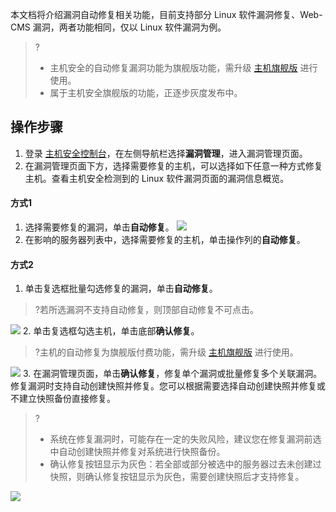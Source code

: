 本文档将介绍漏洞自动修复相关功能，目前支持部分 Linux 软件漏洞修复、Web-CMS 漏洞，两者功能相同，仅以 Linux 软件漏洞为例。
>?
>- 主机安全的自动修复漏洞功能为旗舰版功能，需升级 [主机旗舰版](https://console.cloud.tencent.com/cwp/app-vul) 进行使用。
>- 属于主机安全旗舰版的功能，正逐步灰度发布中。


## 操作步骤
1. 登录 [主机安全控制台](https://console.cloud.tencent.com/cwp/app-vul)，在左侧导航栏选择**漏洞管理**，进入漏洞管理页面。
2. 在漏洞管理页面下方，选择需要修复的主机，可以选择如下任意一种方式修复主机。查看主机安全检测到的 Linux 软件漏洞页面的漏洞信息概览。

#### 方式1 
1. 选择需要修复的漏洞，单击**自动修复**。
	![](https://qcloudimg.tencent-cloud.cn/raw/b73138a50f1b584cbed19057a37ed2d8.png)
2. 在影响的服务器列表中，选择需要修复的主机，单击操作列的**自动修复**。


#### 方式2
1. 单击复选框批量勾选修复的漏洞，单击**自动修复**。
>?若所选漏洞不支持自动修复，则顶部自动修复不可点击。
>
![](https://qcloudimg.tencent-cloud.cn/raw/561103cdbe792e2e5240a1ddec25e1c7.png)
2. 单击复选框勾选主机，单击底部**确认修复**。
>?主机的自动修复为旗舰版付费功能，需升级 [主机旗舰版](https://console.cloud.tencent.com/cwp/app-vul) 进行使用。
>
![](https://qcloudimg.tencent-cloud.cn/raw/9b87ec489f63752579f7c348fd06b547.png)
3. 在漏洞管理页面，单击**确认修复**，修复单个漏洞或批量修复多个关联漏洞。修复漏洞时支持自动创建快照并修复。您可以根据需要选择自动创建快照并修复或不建立快照备份直接修复。
>?
>- 系统在修复漏洞时，可能存在一定的失败风险，建议您在修复漏洞前选中自动创建快照并修复对系统进行快照备份。
>- 确认修复按钮显示为灰色：若全部或部分被选中的服务器过去未创建过快照，则确认修复按钮显示为灰色，需要创建快照后才支持修复。
>
![](https://qcloudimg.tencent-cloud.cn/raw/78f6624a8b032809aabcf11b0367ad56.png)

